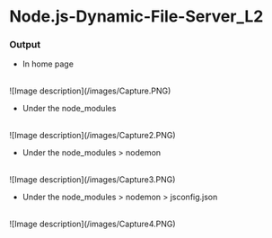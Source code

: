 # Node.js-Dynamic-File-Server_L2

### Output
- In home page
<br>
![Image description](/images/Capture.PNG)



- Under the node_modules
<br>
![Image description](/images/Capture2.PNG)



- Under the node_modules > nodemon
<br>
![Image description](/images/Capture3.PNG)



- Under the node_modules > nodemon > jsconfig.json
<br>
![Image description](/images/Capture4.PNG)



